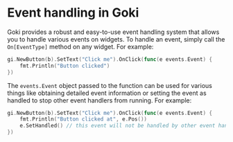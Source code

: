 # Event handling in Goki

Goki provides a robust and easy-to-use event handling system that allows you to handle various events on widgets. To handle an event, simply call the `On[EventType]` method on any widget. For example:

```go
gi.NewButton(b).SetText("Click me").OnClick(func(e events.Event) {
    fmt.Println("Button clicked")
})
```

The `events.Event` object passed to the function can be used for various things like obtaining detailed event information or setting the event as handled to stop other event handlers from running. For example:

```go
gi.NewButton(b).SetText("Click me").OnClick(func(e events.Event) {
    fmt.Println("Button clicked at", e.Pos())
    e.SetHandled() // this event will not be handled by other event handlers now
})
```